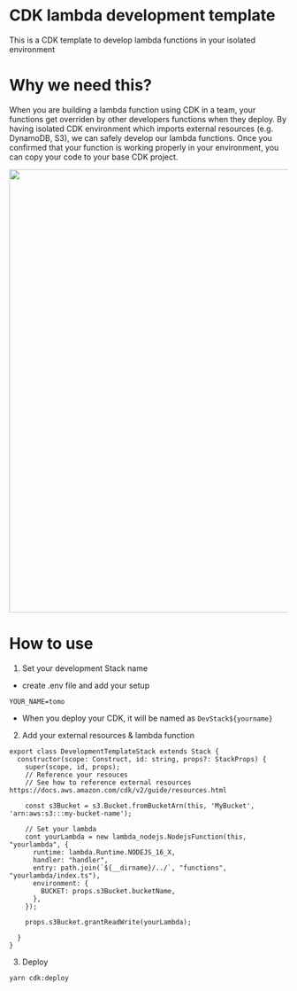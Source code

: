 # CDK lambda development template

This is a CDK template to develop lambda functions in your isolated environment

# Why we need this?

When you are building a lambda function using CDK in a team, your functions get overriden by other developers functions when they deploy. By having isolated CDK environment which imports external resources (e.g. DynamoDB, S3), we can safely develop our lambda functions. Once you confirmed that your function is working properly in your environment, you can copy your code to your base CDK project.
<p align="center">
<img src="https://user-images.githubusercontent.com/6277118/179318780-e5110421-f945-40fa-acdc-514b3945d32c.png" width=800px />
</p>

# How to use

1. Set your development Stack name

- create .env file and add your setup

```
YOUR_NAME=tomo
```

- When you deploy your CDK, it will be named as `DevStack${yourname}`

2. Add your external resources & lambda function

```
export class DevelopmentTemplateStack extends Stack {
  constructor(scope: Construct, id: string, props?: StackProps) {
    super(scope, id, props);
    // Reference your resouces
    // See how to reference external resources https://docs.aws.amazon.com/cdk/v2/guide/resources.html

    const s3Bucket = s3.Bucket.fromBucketArn(this, 'MyBucket', 'arn:aws:s3:::my-bucket-name');

    // Set your lambda
    cont yourLambda = new lambda_nodejs.NodejsFunction(this, "yourlambda", {
      runtime: lambda.Runtime.NODEJS_16_X,
      handler: "handler",
      entry: path.join(`${__dirname}/../`, "functions", "yourlambda/index.ts"),
      environment: {
        BUCKET: props.s3Bucket.bucketName,
      },
    });

    props.s3Bucket.grantReadWrite(yourLambda);

  }
}
```

3. Deploy

```
yarn cdk:deploy
```
